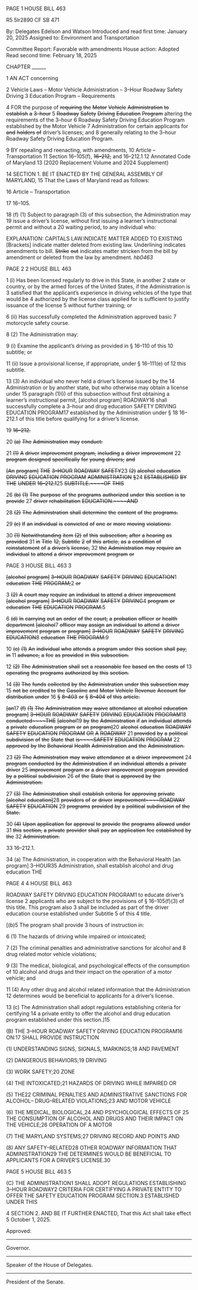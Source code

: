 PAGE 1
HOUSE BILL 463

R5 5lr2890
CF SB 471

By: Delegates Edelson and Watson
Introduced and read first time: January 20, 2025
Assigned to: Environment and Transportation

Committee Report: Favorable with amendments
House action: Adopted
Read second time: February 18, 2025

CHAPTER ______

1 AN ACT concerning

2 Vehicle Laws – Motor Vehicle Administration – 3–Hour Roadway Safety Driving
3 Education Program – Requirements

4 FOR the purpose of ~~requiring~~ ~~the~~ ~~Motor~~ ~~Vehicle~~ ~~Administration~~ ~~to~~ ~~establish~~ ~~a~~ ~~3–hour~~
5 ~~Roadway~~ ~~Safety~~ ~~Driving~~ ~~Education~~ ~~Program~~ altering the requirements of the 3–hour
6 Roadway Safety Driving Education Program established by the Motor Vehicle
7 Administration for certain applicants for ~~and~~ ~~holders~~ ~~of~~ driver’s licenses; and
8 generally relating to the 3–hour Roadway Safety Driving Education Program.

9 BY repealing and reenacting, with amendments,
10 Article – Transportation
11 Section 16–105(f), ~~16–212,~~ and 16–212.1
12 Annotated Code of Maryland
13 (2020 Replacement Volume and 2024 Supplement)

14 SECTION 1. BE IT ENACTED BY THE GENERAL ASSEMBLY OF MARYLAND,
15 That the Laws of Maryland read as follows:

16 Article – Transportation

17 16–105.

18 (f) (1) Subject to paragraph (3) of this subsection, the Administration may
19 issue a driver’s license, without first issuing a learner’s instructional permit and without a
20 waiting period, to any individual who:

EXPLANATION: CAPITALS LAW.INDICATE MATTER ADDED TO EXISTING
[Brackets] indicate matter deleted from existing law.
Underlining indicates amendments to bill.
~~Strike~~ ~~out~~ indicates matter stricken from the bill by amendment or deleted from the law by
amendment. *hb0463*

PAGE 2
2 HOUSE BILL 463

1 (i) Has been licensed regularly to drive in this State, in another
2 state or country, or by the armed forces of the United States, if the Administration is
3 satisfied that the applicant’s experience in driving vehicles of the type that would be
4 authorized by the license class applied for is sufficient to justify issuance of the license
5 without further training; or

6 (ii) Has successfully completed the Administration approved basic
7 motorcycle safety course.

8 (2) The Administration may:

9 (i) Examine the applicant’s driving as provided in § 16–110 of this
10 subtitle; or

11 (ii) Issue a provisional license, if appropriate, under § 16–111(e) of
12 this subtitle.

13 (3) An individual who never held a driver’s license issued by the
14 Administration or by another state, but who otherwise may obtain a license under
15 paragraph (1)(i) of this subsection without first obtaining a learner’s instructional permit,
[alcohol program] ROADWAY16 shall successfully complete a 3–hour and drug education
SAFETY DRIVING EDUCATION PROGRAM17 established by the Administration under §
18 16–212.1 of this title before qualifying for a driver’s license.

19 ~~16–212.~~

20 ~~(a)~~ ~~The~~ ~~Administration~~ ~~may~~ ~~conduct:~~

21 ~~(1)~~ ~~A~~ ~~driver~~ ~~improvement~~ ~~program,~~ ~~including~~ ~~a~~ ~~driver~~ ~~improvement~~
22 ~~program~~ ~~designed~~ ~~specifically~~ ~~for~~ ~~young~~ ~~drivers;~~ ~~and~~

~~[An~~ ~~program]~~ ~~THE~~ ~~3–HOUR~~ ~~ROADWAY~~ ~~SAFETY~~23 ~~(2)~~ ~~alcohol~~ ~~education~~
~~DRIVING~~ ~~EDUCATION~~ ~~PROGRAM~~ ~~ADMINISTRATION~~ ~~§~~24 ~~ESTABLISHED~~ ~~BY~~ ~~THE~~ ~~UNDER~~
~~16–212.1~~25 ~~SUBTITLE.~~~~OF~~ ~~THIS~~

26 ~~(b)~~ ~~(1)~~ ~~The~~ ~~purpose~~ ~~of~~ ~~the~~ ~~programs~~ ~~authorized~~ ~~under~~ ~~this~~ ~~section~~ ~~is~~ ~~to~~ ~~provide~~
27 ~~driver~~ ~~rehabilitation~~ ~~EDUCATION.~~~~AND~~

28 ~~(2)~~ ~~The~~ ~~Administration~~ ~~shall~~ ~~determine~~ ~~the~~ ~~content~~ ~~of~~ ~~the~~ ~~programs.~~

29 ~~(c)~~ ~~If~~ ~~an~~ ~~individual~~ ~~is~~ ~~convicted~~ ~~of~~ ~~one~~ ~~or~~ ~~more~~ ~~moving~~ ~~violations:~~

30 ~~(1)~~ ~~Notwithstanding~~ ~~item~~ ~~(2)~~ ~~of~~ ~~this~~ ~~subsection,~~ ~~after~~ ~~a~~ ~~hearing~~ ~~as~~ ~~provided~~
31 ~~in~~ ~~Title~~ ~~12,~~ ~~Subtitle~~ ~~2~~ ~~of~~ ~~this~~ ~~article,~~ ~~as~~ ~~a~~ ~~condition~~ ~~of~~ ~~reinstatement~~ ~~of~~ ~~a~~ ~~driver’s~~ ~~license,~~
32 ~~the~~ ~~Administration~~ ~~may~~ ~~require~~ ~~an~~ ~~individual~~ ~~to~~ ~~attend~~ ~~a~~ ~~driver~~ ~~improvement~~ ~~program~~ ~~or~~

PAGE 3
HOUSE BILL 463 3

~~[alcohol~~ ~~program]~~ ~~3–HOUR~~ ~~ROADWAY~~ ~~SAFETY~~ ~~DRIVING~~ ~~EDUCATION~~1 ~~education~~ ~~THE~~
~~PROGRAM;~~2 ~~or~~

3 ~~(2)~~ ~~A~~ ~~court~~ ~~may~~ ~~require~~ ~~an~~ ~~individual~~ ~~to~~ ~~attend~~ ~~a~~ ~~driver~~ ~~improvement~~
~~[alcohol~~ ~~program]~~ ~~3–HOUR~~ ~~ROADWAY~~ ~~SAFETY~~ ~~DRIVING~~4 ~~program~~ ~~or~~ ~~education~~ ~~THE~~
~~EDUCATION~~ ~~PROGRAM.~~5

6 ~~(d)~~ ~~In~~ ~~carrying~~ ~~out~~ ~~an~~ ~~order~~ ~~of~~ ~~the~~ ~~court,~~ ~~a~~ ~~probation~~ ~~officer~~ ~~or~~ ~~health~~ ~~department~~
~~[alcohol~~7 ~~officer~~ ~~may~~ ~~assign~~ ~~an~~ ~~individual~~ ~~to~~ ~~attend~~ ~~a~~ ~~driver~~ ~~improvement~~ ~~program~~ ~~or~~
~~program]~~ ~~3–HOUR~~ ~~ROADWAY~~ ~~SAFETY~~ ~~DRIVING~~ ~~EDUCATION~~8 ~~education~~ ~~THE~~
~~PROGRAM.~~9

10 ~~(e)~~ ~~(1)~~ ~~An~~ ~~individual~~ ~~who~~ ~~attends~~ ~~a~~ ~~program~~ ~~under~~ ~~this~~ ~~section~~ ~~shall~~ ~~pay,~~ ~~in~~
11 ~~advance,~~ ~~a~~ ~~fee~~ ~~as~~ ~~provided~~ ~~in~~ ~~this~~ ~~subsection.~~

12 ~~(2)~~ ~~The~~ ~~Administration~~ ~~shall~~ ~~set~~ ~~a~~ ~~reasonable~~ ~~fee~~ ~~based~~ ~~on~~ ~~the~~ ~~costs~~ ~~of~~
13 ~~operating~~ ~~the~~ ~~programs~~ ~~authorized~~ ~~by~~ ~~this~~ ~~section.~~

14 ~~(3)~~ ~~The~~ ~~funds~~ ~~collected~~ ~~by~~ ~~the~~ ~~Administration~~ ~~under~~ ~~this~~ ~~subsection~~ ~~may~~
15 ~~not~~ ~~be~~ ~~credited~~ ~~to~~ ~~the~~ ~~Gasoline~~ ~~and~~ ~~Motor~~ ~~Vehicle~~ ~~Revenue~~ ~~Account~~ ~~for~~ ~~distribution~~ ~~under~~
16 ~~§~~ ~~8–403~~ ~~or~~ ~~§~~ ~~8–404~~ ~~of~~ ~~this~~ ~~article.~~

~~[an~~17 ~~(f)~~ ~~(1)~~ ~~The~~ ~~Administration~~ ~~may~~ ~~waive~~ ~~attendance~~ ~~at~~ ~~alcohol~~ ~~education~~
~~program]~~ ~~3–HOUR~~ ~~ROADWAY~~ ~~SAFETY~~ ~~DRIVING~~ ~~EDUCATION~~ ~~PROGRAM~~18 ~~conducted~~~~THE~~
~~[alcohol~~19 ~~by~~ ~~the~~ ~~Administration~~ ~~if~~ ~~an~~ ~~individual~~ ~~attends~~ ~~a~~ ~~private~~ ~~education~~ ~~program~~ ~~or~~ ~~an~~
~~program]~~20 ~~alcohol~~ ~~education~~ ~~ROADWAY~~ ~~SAFETY~~ ~~EDUCATION~~ ~~PROGRAM~~ ~~OR~~ ~~A~~ ~~ROADWAY~~
21 ~~provided~~ ~~by~~ ~~a~~ ~~political~~ ~~subdivision~~ ~~of~~ ~~the~~ ~~State~~ ~~that~~ ~~is~~~~SAFETY~~ ~~EDUCATION~~ ~~PROGRAM~~
22 ~~approved~~ ~~by~~ ~~the~~ ~~Behavioral~~ ~~Health~~ ~~Administration~~ ~~and~~ ~~the~~ ~~Administration.~~

23 ~~(2)~~ ~~The~~ ~~Administration~~ ~~may~~ ~~waive~~ ~~attendance~~ ~~at~~ ~~a~~ ~~driver~~ ~~improvement~~
24 ~~program~~ ~~conducted~~ ~~by~~ ~~the~~ ~~Administration~~ ~~if~~ ~~an~~ ~~individual~~ ~~attends~~ ~~a~~ ~~private~~ ~~driver~~
25 ~~improvement~~ ~~program~~ ~~or~~ ~~a~~ ~~driver~~ ~~improvement~~ ~~program~~ ~~provided~~ ~~by~~ ~~a~~ ~~political~~ ~~subdivision~~
26 ~~of~~ ~~the~~ ~~State~~ ~~that~~ ~~is~~ ~~approved~~ ~~by~~ ~~the~~ ~~Administration.~~

27 ~~(3)~~ ~~The~~ ~~Administration~~ ~~shall~~ ~~establish~~ ~~criteria~~ ~~for~~ ~~approving~~ ~~private~~
~~[alcohol~~ ~~education]~~28 ~~providers~~ ~~of~~ ~~or~~ ~~driver~~ ~~improvement~~~~ROADWAY~~ ~~SAFETY~~ ~~EDUCATION~~
29 ~~programs~~ ~~provided~~ ~~by~~ ~~a~~ ~~political~~ ~~subdivision~~ ~~of~~ ~~the~~ ~~State.~~

30 ~~(4)~~ ~~Upon~~ ~~application~~ ~~for~~ ~~approval~~ ~~to~~ ~~provide~~ ~~the~~ ~~programs~~ ~~allowed~~ ~~under~~
31 ~~this~~ ~~section,~~ ~~a~~ ~~private~~ ~~provider~~ ~~shall~~ ~~pay~~ ~~an~~ ~~application~~ ~~fee~~ ~~established~~ ~~by~~ ~~the~~
32 ~~Administration.~~

33 16–212.1.

34 (a) The Administration, in cooperation with the Behavioral Health
[an program] 3–HOUR35 Administration, shall establish alcohol and drug education THE

PAGE 4
4 HOUSE BILL 463

ROADWAY SAFETY DRIVING EDUCATION PROGRAM1 to educate driver’s license
2 applicants who are subject to the provisions of § 16–105(f)(3) of this title. This program also
3 shall be included as part of the driver education course established under Subtitle 5 of this
4 title.

[(b)5 The program shall provide 3 hours of instruction in:

6 (1) The hazards of driving while impaired or intoxicated;

7 (2) The criminal penalties and administrative sanctions for alcohol and
8 drug related motor vehicle violations;

9 (3) The medical, biological, and psychological effects of the consumption of
10 alcohol and drugs and their impact on the operation of a motor vehicle; and

11 (4) Any other drug and alcohol related information that the Administration
12 determines would be beneficial to applicants for a driver’s license.

13 (c) The Administration shall adopt regulations establishing criteria for certifying
14 a private entity to offer the alcohol and drug education program established under this
section.]15

(B) THE 3–HOUR ROADWAY SAFETY DRIVING EDUCATION PROGRAM16
ON:17 SHALL PROVIDE INSTRUCTION

(1) UNDERSTANDING SIGNS, SIGNALS, MARKINGS;18 AND PAVEMENT

(2) DANGEROUS BEHAVIORS;19 DRIVING

(3) WORK SAFETY;20 ZONE

(4) THE INTOXICATED;21 HAZARDS OF DRIVING WHILE IMPAIRED OR

(5) THE22 CRIMINAL PENALTIES AND ADMINISTRATIVE SANCTIONS FOR
ALCOHOL– DRUG–RELATED VIOLATIONS;23 AND MOTOR VEHICLE

(6) THE MEDICAL, BIOLOGICAL,24 AND PSYCHOLOGICAL EFFECTS OF
25 THE CONSUMPTION OF ALCOHOL AND DRUGS AND THEIR IMPACT ON THE
VEHICLE;26 OPERATION OF A MOTOR

(7) THE MARYLAND SYSTEMS;27 DRIVING RECORD AND POINTS AND

(8) ANY SAFETY–RELATED28 OTHER ROADWAY INFORMATION THAT
ADMINISTRATION29 THE DETERMINES WOULD BE BENEFICIAL TO APPLICANTS FOR A
DRIVER’S LICENSE.30

PAGE 5
HOUSE BILL 463 5

(C) THE ADMINISTRATION1 SHALL ADOPT REGULATIONS ESTABLISHING
3–HOUR ROADWAY2 CRITERIA FOR CERTIFYING A PRIVATE ENTITY TO OFFER THE
SAFETY EDUCATION PROGRAM SECTION.3 ESTABLISHED UNDER THIS

4 SECTION 2. AND BE IT FURTHER ENACTED, That this Act shall take effect
5 October 1, 2025.

Approved:

________________________________________________________________________________
Governor.

________________________________________________________________________________
Speaker of the House of Delegates.

________________________________________________________________________________
President of the Senate.